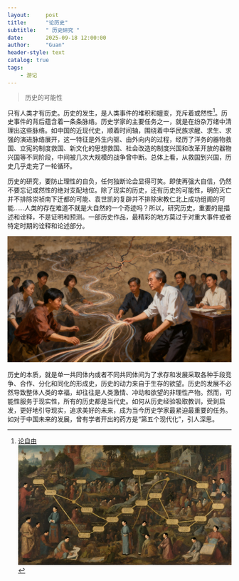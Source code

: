 ```yaml
---
layout:     post
title:      "论历史"
subtitle:   " 历史研究 "
date:       2025-09-18 12:00:00
author:     "Guan"
header-style: text
catalog: true
tags:
    - 游记
---
```

> 历史的可能性

只有人类才有历史。历史的发生，是人类事件的堆积和嬗变，充斥着或然性[^1]。历史事件的背后蕴含着一条条脉络。历史学家的主要任务之一，就是在纷杂万绪中清理出这些脉络。如中国的近现代史，顺着时间轴，围绕着中华民族求醒、求生、求强的演进脉络展开，这一特征是外生内驱、由外向内的过程，经历了洋务的器物救国、立宪的制度救国、新文化的思想救国、社会改造的制度兴国和改革开放的器物兴国等不同阶段，中间被几次大规模的战争曾中断。总体上看，从救国到兴国，历史几乎走完了一轮循环。

[^1]:[论自由](/2025/08/20/zhiyou/)
![历史](/img/lishi01.png)

历史的研究，要防止理性的自负，任何独断论会显得可笑。即使再强大自信，仍然不要忘记或然性的绝对支配地位。除了现实的历史，还有历史的可能性，明的灭亡并不排除崇祯南下迁都的可能、袁世凯的复辟并不排除宋教仁北上成功组阁的可能……人类的存在难道不就是大自然的一个奇迹吗？所以，研究历史，重要的是描述和诠释，不是证明和预测。一部历史作品，最精彩的地方莫过于对重大事件或者特定时期的诠释和论述部分。

![历史](/img/lishi02.png)

历史的本质，就是单一共同体内或者不同共同体间为了求存和发展采取各种手段竞争、合作、分化和同化的形成史，历史的动力来自于生存的欲望。历史的发展不必然导致整体人类的幸福，却往往是人类激情、冲动和欲望的非理性产物。然而，可能性服务于现实性，所有的历史都是当代史。如何从历史经验吸取教训，受到启发，更好地引导现实，追求美好的未来，成为当今历史学家最紧迫最重要的任务。如对于中国未来的发展，曾有学者开出的药方是“第五个现代化”，引人深思。
